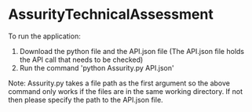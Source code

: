 # AssurityTechnicalAssessment

To run the application:

1) Download the python file and the API.json file (The API.json file holds the API call that needs to be checked) 
2) Run the command 'python Assurity.py API.json'

Note: Assurity.py takes a file path as the first argument so the above command only works if the files are in the same working directory. If not then please specify the path to the API.json file.
